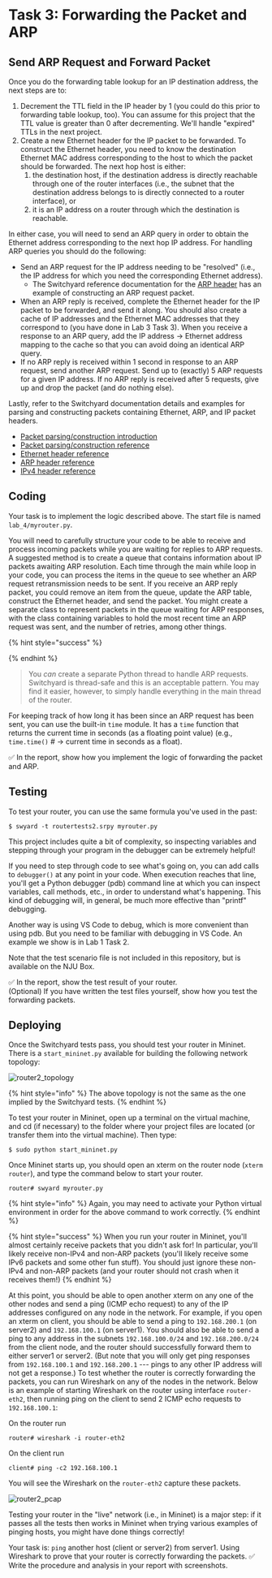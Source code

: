 # Task 3: Forwarding the Packet and ARP

## Send ARP Request and Forward Packet

Once you do the forwarding table lookup for an IP destination address,
the next steps are to:

1.  Decrement the TTL field in the IP header by 1 (you could do this
    prior to forwarding table lookup, too). You can assume for this
    project that the TTL value is greater than 0 after decrementing.
    We'll handle "expired" TTLs in the next project.
2.  Create a new Ethernet header for the IP packet to be forwarded. To
    construct the Ethernet header, you need to know the destination
    Ethernet MAC address corresponding to the host to which the packet
    should be forwarded. The next hop host is either:
    1.  the destination host, if the destination address is directly
        reachable through one of the router interfaces (i.e., the subnet
        that the destination address belongs to is directly connected to
        a router interface), or
    2.  it is an IP address on a router through which the destination is
        reachable.

In either case, you will need to send an ARP query in order to obtain
the Ethernet address corresponding to the next hop IP address. For
handling ARP queries you should do the following:

-   Send an ARP request for the IP address needing to be "resolved"
    (i.e., the IP address for which you need the corresponding Ethernet
    address).
    -   The Switchyard reference documentation for the [ARP header](https://pavinberg.gitee.io/switchyard/reference.html#arp-address-resolution-protocol-header) has an
        example of constructing an ARP request packet.
-   When an ARP reply is received, complete the Ethernet header for the
    IP packet to be forwarded, and send it along. You should also create
    a cache of IP addresses and the Ethernet MAC addresses that they
    correspond to (you have done in Lab 3 Task 3). When you receive a response to an ARP query, add the
    IP address → Ethernet address mapping to the cache so that you can
    avoid doing an identical ARP query.
-   If no ARP reply is received within 1 second in response to an ARP
    request, send another ARP request. Send up to (exactly) 5 ARP
    requests for a given IP address. If no ARP reply is received after 5
    requests, give up and drop the packet (and do nothing else).

Lastly, refer to the Switchyard documentation details and examples for
parsing and constructing packets containing Ethernet, ARP, and IP packet
headers.

- [Packet parsing/construction introduction](https://pavinberg.gitee.io/switchyard/writing_a_program.html#introduction-to-packet-parsing-and-construction)
- [Packet parsing/construction reference](https://pavinberg.gitee.io/switchyard/reference.html#packet-parsing-and-construction-reference)
- [Ethernet header reference](https://pavinberg.gitee.io/switchyard/reference.html#ethernet-header)
- [ARP header reference](https://pavinberg.gitee.io/switchyard/reference.html#arp-address-resolution-protocol-header)
- [IPv4 header reference](https://pavinberg.gitee.io/switchyard/reference.html#ip-version-4-header)


## Coding

Your task is to implement the logic described above. The start file is named `lab_4/myrouter.py`.

You will need to carefully structure your code to be able to receive and
process incoming packets while you are waiting for replies to ARP
requests. A suggested method is to create a queue that contains
information about IP packets awaiting ARP resolution. Each time through
the main while loop in your code, you can process the items in the queue
to see whether an ARP request retransmission needs to be sent. If you
receive an ARP reply packet, you could remove an item from the queue,
update the ARP table, construct the Ethernet header, and send the
packet. You might create a separate class to represent packets in the
queue waiting for ARP responses, with the class containing variables to
hold the most recent time an ARP request was sent, and the number of
retries, among other things.

{% hint style="success" %}

{% endhint %}
> You *can* create a separate Python thread to handle ARP
> requests. Switchyard is thread-safe and this is an acceptable pattern.
> You may find it easier, however, to simply handle everything in the
> main thread of the router.

For keeping track of how long it has been since an ARP request has been
sent, you can use the built-in `time` module. It has a `time` function
that returns the current time in seconds (as a floating point value)
(e.g., `time.time()` # → current time in seconds as a float).

✅ In the report, show how you implement the logic of forwarding the packet and ARP.

## Testing

To test your router, you can use the same formula you've used in the
past:

```
$ swyard -t routertests2.srpy myrouter.py
```

This project includes quite a bit of
complexity, so inspecting variables and stepping through your program in
the debugger can be extremely helpful!

If you need to step through code to see what's going on, you can add
calls to `debugger()` at any point in your code. When execution reaches
that line, you'll get a Python debugger (pdb) command line at which you
can inspect variables, call methods, etc., in order to understand what's
happening. This kind of debugging will, in general, be much more
effective than "printf" debugging.

Another way is using VS Code to debug, which is more convenient than using pdb.
But you need to be familiar with debugging in VS Code.
An example we show is in Lab 1 Task 2.

Note that the test scenario file is not included in this repository, but is available on the NJU Box.

✅ In the report, show the test result of your router.  
(Optional) If you have written the test files yourself, show how you test the forwarding packets.

## Deploying

Once the Switchyard tests pass, you should test your router in Mininet.
There is a `start_mininet.py` available for building the following
network topology:

![router2_topology](router2_topology.png)

{% hint style="info" %}
The above topology is not the same as the one implied by the Switchyard tests.
{% endhint %}

To test your router in Mininet, open up a terminal on the virtual
machine, and cd (if necessary) to the folder where your project files
are located (or transfer them into the virtual machine). Then type:

```
$ sudo python start_mininet.py
```

Once Mininet starts up, you should open an xterm on the router node
(`xterm router`), and type the command below to start your router.

```
router# swyard myrouter.py
```

{% hint style="info" %}
Again, you may need to activate your Python virtual environment in order for the above command to work correctly.
{% endhint %}

<div></div>

{% hint style="success" %}
When you run your router in Mininet, you'll almost certainly receive packets that you didn't ask for! In particular, you'll likely receive non-IPv4 and non-ARP packets (you'll likely receive some IPv6 packets and some other fun stuff). You should just ignore these non-IPv4 and non-ARP packets (and your router should not crash when it receives them!)
{% endhint %}

At this point, you should be able to open another xterm on any one of
the other nodes and send a ping (ICMP echo request) to any of the IP
addresses configured on any node in the network. For example, if you
open an xterm on client, you should be able to send a ping to
`192.168.200.1` (on server2) and `192.168.100.1` (on server1). You should
also be able to send a ping to any address in the subnets
`192.168.100.0/24` and `192.168.200.0/24` from the client node, and the
router should successfully forward them to either server1 or server2.
(But note that you will only get ping responses from `192.168.100.1` and
`192.168.200.1` --- pings to any other IP address will not get a
response.) To test whether the router is correctly forwarding the
packets, you can run Wireshark on any of the nodes in the network. Below
is an example of starting Wireshark on the router using interface
`router-eth2`, then running ping on the client to send 2 ICMP echo
requests to `192.168.100.1`:

On the router run

```
router# wireshark -i router-eth2
```

On the client run

```
client# ping -c2 192.168.100.1
```

You will see the Wireshark on the `router-eth2` capture these packets.

![router2_pcap](router2_pcap.png)

Testing your router in the "live" network (i.e., in Mininet) is a major
step: if it passes all the tests then works in Mininet when trying
various examples of pinging hosts, you might have done things correctly!

Your task is: `ping` another host (client or server2) from server1. Using Wireshark to prove that your router is correctly forwarding the packets. ✅ Write the procedure and analysis in your report with screenshots.

